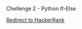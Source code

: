 Chellenge 2 - Python If-Else

[Redirect to HackerRank](https://www.hackerrank.com/challenges/py-if-else/problem?isFullScreen=true)
